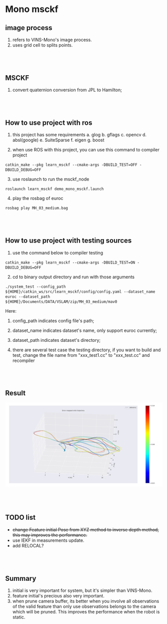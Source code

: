 # Mono msckf

## image process
1. refers to VINS-Mono's image process.
2. uses grid cell to splits points.

&nbsp;
----

## MSCKF
1. convert quaternion conversion from JPL to Hamilton;


&nbsp;
---

## How to use project with ros
1. this project has some requirements
	a. glog
	b. gflags
	c. opencv
	d. absl(google)
	e. SuiteSparse
	f. eigen
	g. boost

2. when use ROS with this project, you can use this command to compiler project
```
catkin_make --pkg learn_msckf --cmake-args -DBUILD_TEST=OFF -DBUILD_DEBUG=OFF
```
3. use roslaunch to run the msckf_node
```
roslaunch learn_msckf demo_mono_msckf.launch
```
4. play the rosbag of euroc
```
rosbag play MH_03_medium.bag
```

&nbsp;
---

## How to use project with testing sources
1. use the command below to compiler testing
```
catkin_make --pkg learn_msckf --cmake-args -DBUILD_TEST=ON -DBUILD_DEBUG=OFF
```
2. cd to binary output directory and run with those arguments
```
./system_test --config_path ${HOME}/catkin_ws/src/learn_msckf/config/config.yaml --dataset_name euroc --dataset_path ${HOME}/Documents/DATA/VSLAM/zip/MH_03_medium/mav0
```
Here:	
1. config_path indicates config file's path;
2. dataset_name indicates dataset's name, only support euroc currently;
3. dataset_path indicates dataset's directory;

3. there are several test case the testing directory, if you want to build and test, change the file name from "xxx_test1.cc" to "xxx_test.cc" and recompiler

&nbsp;
----

## Result
<img src="pics/MH_03_medium_evo.png"/>

&nbsp;
-----

## TODO list
- ~~change Feature initial Pose from XYZ method to inverse depth method, this may improves the performance.~~
- use IEKF in measurements update.
- add RELOCAL?

&nbsp;
----

## Summary
1. initial is very important for system, but it's simpler than VINS-Mono.
2. feature initial's precious also very important.
3. when prune camera buffer, its better when you involve all observations of the valid feature than only use observations belongs to the camera which will be pruned. This improves the performance when the robot is static.